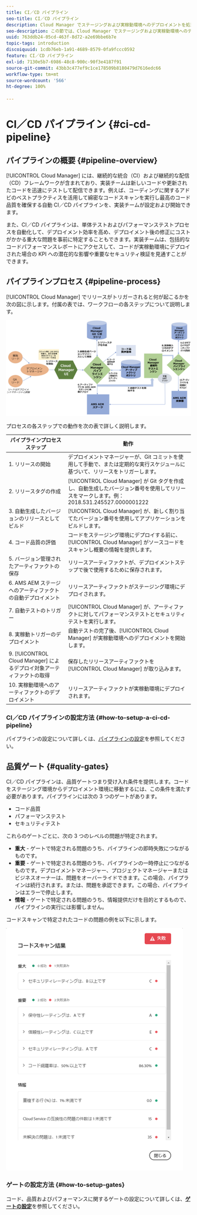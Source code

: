 ```yaml
---
title: CI／CD パイプライン
seo-title: CI／CD パイプライン
description: Cloud Manager でステージングおよび実稼動環境へのデプロイメントを処理する CI／CD パイプラインの概要
seo-description: この節では、Cloud Manager でステージングおよび実稼動環境へのデプロイメントを処理する CI／CD パイプラインについて説明します
uuid: 763ddb24-05cd-463f-8d72-a2e69bbe6b7e
topic-tags: introduction
discoiquuid: 1cdb76eb-1a91-4689-8579-0fa9fccc0592
feature: CI／CD パイプライン
exl-id: 7130e5b7-6986-48c8-900c-90f3e4187f91
source-git-commit: 43bb3c477ef9c1ce178509b8180479d7616edc66
workflow-type: tm+mt
source-wordcount: '566'
ht-degree: 100%

---
```


# CI／CD パイプライン {#ci-cd-pipeline}

## パイプラインの概要 {#pipeline-overview}

[!UICONTROL Cloud Manager] には、継続的な統合（CI）および継続的な配信（CD）フレームワークが含まれており、実装チームは新しいコードや更新されたコードを迅速にテストして配信できます。例えば、コーディングに関するアドビのベストプラクティスを活用して綿密なコードスキャンを実行し最高のコード品質を確保する自動 CI／CD パイプラインを、実装チームが設定および開始できます。

また、CI／CD パイプラインは、単体テストおよびパフォーマンステストプロセスを自動化して、デプロイメント効率を高め、デプロイメント後の修正にコストがかかる重大な問題を事前に特定することもできます。実装チームは、包括的なコードパフォーマンスレポートにアクセスして、コードが実稼動環境にデプロイされた場合の KPI への潜在的な影響や重要なセキュリティ検証を見通すことができます。

## パイプラインプロセス {#pipeline-process}

[!UICONTROL Cloud Manager] でリリースがトリガーされると何が起こるかを次の図に示します。付属の表では、ワークフローの各ステップについて説明します。

![](assets/screen_shot_2018-05-30at82457pm.png)

プロセスの各ステップでの動作を次の表で詳しく説明します。

| パイプラインプロセスステップ | 動作 |
|---|---|
| 1. リリースの開始 | デプロイメントマネージャーが、Git コミットを使用して手動で、または定期的な実行スケジュールに基づいて、リリースをトリガーします。 |
| 2. リリースタグの作成 | [!UICONTROL Cloud Manager] が Git タグを作成し、自動生成したバージョン番号を使用してリリースをマークします。例： 2018.531.245527.0000001222 |
| 3. 自動生成したバージョンのリリースとしてビルド | [!UICONTROL Cloud Manager] が、新しく割り当てたバージョン番号を使用してアプリケーションをビルドします。 |
| 4. コード品質の評価 | コードをステージング環境にデプロイする前に、[!UICONTROL Cloud Manager] がソースコードをスキャンし概要の情報を提供します。 |
| 5. バージョン管理されたアーティファクトの保存 | リリースアーティファクトが、デプロイメントステップで後で使用するために保存されます。 |
| 6. AMS AEM ステージへのアーティファクトの自動デプロイメント | リリースアーティファクトがステージング環境にデプロイされます。 |
| 7. 自動テストのトリガー | [!UICONTROL Cloud Manager] が、アーティファクトに対してパフォーマンステストとセキュリティテストを実行します。 |
| 8. 実稼動トリガーのデプロイメント | 自動テストの完了後、[!UICONTROL Cloud Manager] が実稼動環境へのデプロイメントを開始します。 |
| 9. [!UICONTROL Cloud Manager] によるデプロイ対象アーティファクトの取得 | 保存したリリースアーティファクトを [!UICONTROL Cloud Manager] が取り込みます。 |
| 10. 実稼動環境へのアーティファクトのデプロイメント | リリースアーティファクトが実稼動環境にデプロイされます。 |

### CI／CD パイプラインの設定方法 {#how-to-setup-a-ci-cd-pipeline}

パイプラインの設定について詳しくは、[パイプラインの設定](configuring-pipeline.md)を参照してください。

## 品質ゲート {#quality-gates}

CI／CD パイプラインは、品質ゲートつまり受け入れ条件を提供します。コードをステージング環境からデプロイメント環境に移動するには、この条件を満たす必要があります。パイプラインには次の 3 つのゲートがあります。

* コード品質
* パフォーマンステスト
* セキュリティテスト

これらのゲートごとに、次の 3 つのレベルの問題が特定されます。

* **重大** - ゲートで特定される問題のうち、パイプラインの即時失敗につながるものです。
* **重要** - ゲートで特定される問題のうち、パイプラインの一時停止につながるものです。デプロイメントマネージャー、プロジェクトマネージャーまたはビジネスオーナーは、問題をオーバーライドできます。この場合、パイプラインは続行されます。または、問題を承認できます。この場合、パイプラインはエラーで停止します。
* **情報** - ゲートで特定される問題のうち、情報提供だけを目的とするもので、パイプラインの実行には影響しません。

コードスキャンで特定されたコードの問題の例を以下に示します。

![](assets/quality-gate-failed.png)

### ゲートの設定方法 {#how-to-setup-gates}

コード、品質およびパフォーマンスに関するゲートの設定について詳しくは、**[ゲートの設定](configuring-pipeline.md)**&#x200B;を参照してください。
